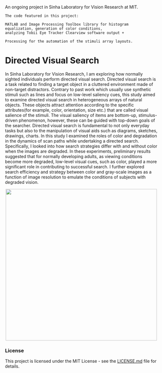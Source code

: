 An ongoing project in Sinha Laboratory for Vision Research at MIT.

	The code featured in this project: 

	MATLAB and Image Processing Toolbox library for histogram equalization, generation of color conditions,
	analyzing Tobii Eye Tracker Clearview software output + 
	
	Processing for the automation of the stimuli array layouts.


# Directed Visual Search

In Sinha Laboratory for Vision Research, I am exploring how normally sighted individuals perform directed visual search. Directed visual search is a task related to finding a target object in a cluttered environment made of non-target distractors. Contrary to past work which usually use synthetic stimuli such as lines and focus on low-level saliency cues, this study aimed to examine directed visual search in heterogeneous arrays of natural objects.  These objects attract attention according to the specific attributes(for example, color, orientation, size etc.) that are called visual salience of the stimuli. The visual saliency of items are bottom-up, stimulus-driven phenomenon, however, these can be guided with top-down goals of the searcher. Directed visual search is fundamental to not only everyday tasks but also to the manipulation of visual aids such as diagrams, sketches, drawings, charts. In this study I examined the roles of color and degradation in the dynamics of scan paths while undertaking a directed search. Specifically, I looked into how search strategies differ with and without color when the images are degraded. In these experiments, preliminary results suggested that for normally developing adults, as viewing conditions become more degraded, low-level visual cues, such as color, played a more significant role in contributing to successful search. I further explored search efficiency and strategy between color and gray-scale images as a function of image resolution to emulate the conditions of subjects with degraded vision.

<p align="center"><img src="https://github.mit.edu/egeozin/Directed-Visual-Search/blob/master/images/G3-P2.4.jpg" width="500"></p>

### License

This project is licensed under the MIT License - see the [LICENSE.md](LICENSE.md) file for details.